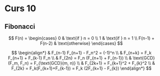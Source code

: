# Curs 10

## Fibonacci

$$
F(n) = \begin{cases} 
0 & \text{if } n = 0 \\
1 & \text{if } n = 1 \\
F(n-1) + F(n-2) & \text{otherwise}
\end{cases}
$$


$$
\begin{align*}
& F_{n-1} F_{n+1} - F_n^2 = (-1)^n \\
& F_{n+k} = F_k F_{n+1} + F_{k-1} F_n \\
& F_{2n} = F_n (F_{n+1} + F_{n-1}) \\
& \text{GCD}(F_m, F_n) = F_{\text{GCD}(m, n)} \\
& F_{2k+1} = F_{k+1}^2 + F_{k}^2 \\
& F_{2k} = F_k(F_{k+1}+F_{k-1}) = F_k (2F_{k+1} - F_{k})
\end{align*}
$$

